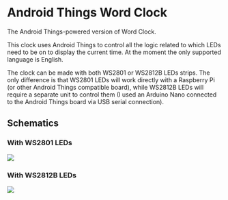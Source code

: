 # Android Things Word Clock
The Android Things-powered version of Word Clock.

This clock uses Android Things to control all the logic related to which LEDs need to be on to display the current time.
At the moment the only supported language is English.

The clock can be made with both WS2801 or WS2812B LEDs strips. 
The only difference is that WS2801 LEDs will work directly with a Raspberry Pi (or other Android Things compatible board), while WS2812B LEDs will require a separate unit to control them (I used an Arduino Nano connected to the Android Things board via USB serial connection).

## Schematics
### With WS2801 LEDs
![](https://raw.githubusercontent.com/danybony/word-clock/master/AndroidThings/schematics/WS2801.png)


### With WS2812B LEDs
![](https://raw.githubusercontent.com/danybony/word-clock/master/AndroidThings/schematics/WS2812B.png)
